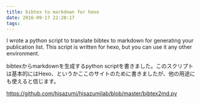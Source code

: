 ```yaml
---
title: bibtex to markdown for hexo
date: 2016-09-17 22:28:17
tags:
---
```


I wrote a python script to translate bibtex to markdown for generating your publication list. This script is written for hexo, but you can use it any other environment.

bibtexからmarkdownを生成するpython scriptを書きました。このスクリプトは基本的にはHexo、というかここのサイトのために書きましたが、他の用途にも使えると信じます。

https://github.com/hisazumi/hisazumilab/blob/master/bibtex2md.py